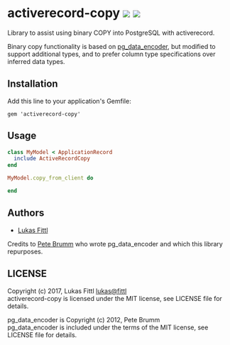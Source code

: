 # activerecord-copy [ ![](https://img.shields.io/gem/v/activerecord-copy.svg)](https://rubygems.org/gems/activerecord-copy) [ ![](https://img.shields.io/gem/dt/activerecord-copy.svg)](https://rubygems.org/gems/activerecord-copy)

Library to assist using binary COPY into PostgreSQL with activerecord.

Binary copy functionality is based on [pg_data_encoder](https://github.com/pbrumm/pg_data_encoder),
but modified to support additional types, and to prefer column type specifications
over inferred data types.

## Installation

Add this line to your application's Gemfile:

    gem 'activerecord-copy'

## Usage

```ruby
class MyModel < ApplicationRecord
  include ActiveRecordCopy
end

MyModel.copy_from_client do

end
```    

## Authors

* [Lukas Fittl](https://github.com/lfittl)

Credits to [Pete Brumm](https://github.com/pbrumm) who wrote pg_data_encoder and
which this library repurposes.

## LICENSE

Copyright (c) 2017, Lukas Fittl <lukas@fittl><br>
activerecord-copy is licensed under the MIT license, see LICENSE file for details.

pg_data_encoder is Copyright (c) 2012, Pete Brumm<br>
pg_data_encoder is included under the terms of the MIT license, see LICENSE file for details.
